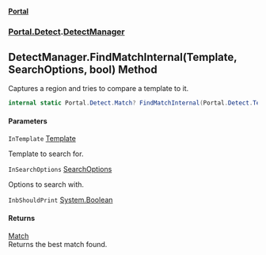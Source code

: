 #### [Portal](index.md 'index')
### [Portal.Detect](Portal.Detect.md 'Portal.Detect').[DetectManager](DetectManager.md 'Portal.Detect.DetectManager')

## DetectManager.FindMatchInternal(Template, SearchOptions, bool) Method

Captures a region and tries to compare a template to it.

```csharp
internal static Portal.Detect.Match? FindMatchInternal(Portal.Detect.Template InTemplate, Portal.Detect.SearchOptions InSearchOptions, bool InbShouldPrint=true);
```
#### Parameters

<a name='Portal.Detect.DetectManager.FindMatchInternal(Portal.Detect.Template,Portal.Detect.SearchOptions,bool).InTemplate'></a>

`InTemplate` [Template](Template.md 'Portal.Detect.Template')

Template to search for.

<a name='Portal.Detect.DetectManager.FindMatchInternal(Portal.Detect.Template,Portal.Detect.SearchOptions,bool).InSearchOptions'></a>

`InSearchOptions` [SearchOptions](SearchOptions.md 'Portal.Detect.SearchOptions')

Options to search with.

<a name='Portal.Detect.DetectManager.FindMatchInternal(Portal.Detect.Template,Portal.Detect.SearchOptions,bool).InbShouldPrint'></a>

`InbShouldPrint` [System.Boolean](https://docs.microsoft.com/en-us/dotnet/api/System.Boolean 'System.Boolean')

#### Returns
[Match](Match.md 'Portal.Detect.Match')  
Returns the best match found.